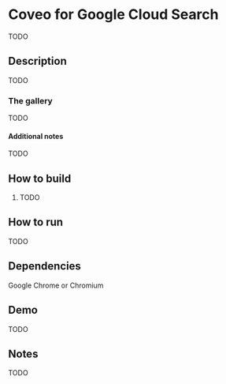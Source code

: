 # Coveo for Google Cloud Search
TODO

## Description
TODO

### The gallery
TODO

#### Additional notes
TODO

## How to build
1. TODO

## How to run
TODO

## Dependencies
Google Chrome or Chromium

## Demo
TODO


## Notes
TODO
